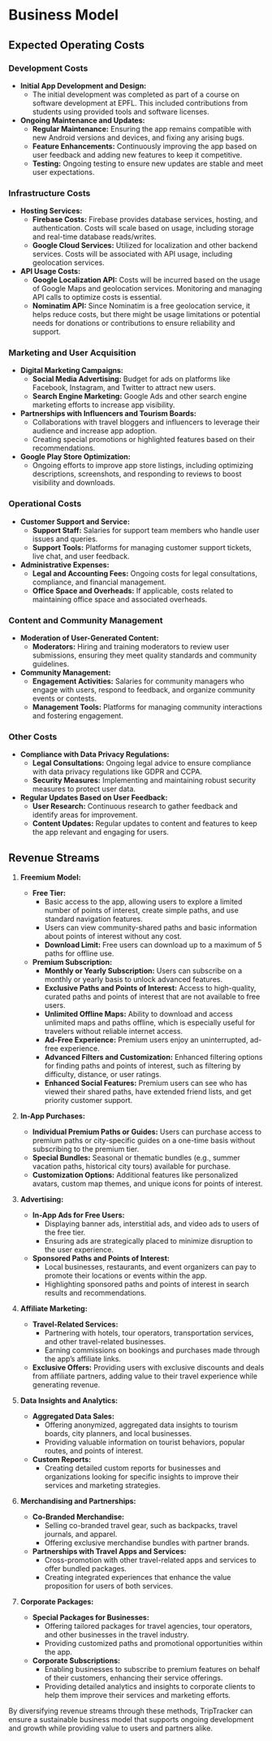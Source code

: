 # Business Model

## Expected Operating Costs

### Development Costs
- **Initial App Development and Design:**
  - The initial development was completed as part of a course on software development at EPFL. 
  This included contributions from students using provided tools and software licenses.
- **Ongoing Maintenance and Updates:**
  - **Regular Maintenance:** Ensuring the app remains compatible with new Android versions and 
  devices, and fixing any arising bugs.
  - **Feature Enhancements:** Continuously improving the app based on user feedback and adding new 
  features to keep it competitive.
  - **Testing:** Ongoing testing to ensure new updates are stable and meet user expectations.

### Infrastructure Costs
- **Hosting Services:**
  - **Firebase Costs:** Firebase provides database services, hosting, and authentication. Costs will 
  scale based on usage, including storage and real-time database reads/writes.
  - **Google Cloud Services:** Utilized for localization and other backend services. Costs will be 
  associated with API usage, including geolocation services.
- **API Usage Costs:**
  - **Google Localization API:** Costs will be incurred based on the usage of Google Maps and 
  geolocation services. Monitoring and managing API calls to optimize costs is essential.
  - **Nominatim API:** Since Nominatim is a free geolocation service, it helps reduce costs, but 
  there might be usage limitations or potential needs for donations or contributions to ensure 
  reliability and support.

### Marketing and User Acquisition
- **Digital Marketing Campaigns:**
  - **Social Media Advertising:** Budget for ads on platforms like Facebook, Instagram, and Twitter 
  to attract new users.
  - **Search Engine Marketing:** Google Ads and other search engine marketing efforts to increase 
  app visibility.
- **Partnerships with Influencers and Tourism Boards:**
  - Collaborations with travel bloggers and influencers to leverage their audience and increase app 
  adoption.
  - Creating special promotions or highlighted features based on their recommendations.
- **Google Play Store Optimization:**
  - Ongoing efforts to improve app store listings, including optimizing descriptions, screenshots, 
  and responding to reviews to boost visibility and downloads.

### Operational Costs
- **Customer Support and Service:**
  - **Support Staff:** Salaries for support team members who handle user issues and queries.
  - **Support Tools:** Platforms for managing customer support tickets, live chat, and user feedback.
- **Administrative Expenses:**
  - **Legal and Accounting Fees:** Ongoing costs for legal consultations, compliance, and financial 
  management.
  - **Office Space and Overheads:** If applicable, costs related to maintaining office space and 
  associated overheads.

### Content and Community Management
- **Moderation of User-Generated Content:**
  - **Moderators:** Hiring and training moderators to review user submissions, ensuring they meet 
  quality standards and community guidelines.
- **Community Management:**
  - **Engagement Activities:** Salaries for community managers who engage with users, respond to 
  feedback, and organize community events or contests.
  - **Management Tools:** Platforms for managing community interactions and fostering engagement.

### Other Costs
- **Compliance with Data Privacy Regulations:**
  - **Legal Consultations:** Ongoing legal advice to ensure compliance with data privacy regulations 
  like GDPR and CCPA.
  - **Security Measures:** Implementing and maintaining robust security measures to protect user data.
- **Regular Updates Based on User Feedback:**
  - **User Research:** Continuous research to gather feedback and identify areas for improvement.
  - **Content Updates:** Regular updates to content and features to keep the app relevant and 
  engaging for users.

## Revenue Streams

1. **Freemium Model:**
   - **Free Tier:**
     - Basic access to the app, allowing users to explore a limited number of points of interest, 
     create simple paths, and use standard navigation features.
     - Users can view community-shared paths and basic information about points of interest without 
     any cost.
     - **Download Limit:** Free users can download up to a maximum of 5 paths for offline use.
   - **Premium Subscription:**
     - **Monthly or Yearly Subscription:** Users can subscribe on a monthly or yearly basis to 
     unlock advanced features.
     - **Exclusive Paths and Points of Interest:** Access to high-quality, curated paths and points 
     of interest that are not available to free users.
     - **Unlimited Offline Maps:** Ability to download and access unlimited maps and paths offline,
     which is especially useful for travelers without reliable internet access.
     - **Ad-Free Experience:** Premium users enjoy an uninterrupted, ad-free experience.
     - **Advanced Filters and Customization:** Enhanced filtering options for finding paths and 
     points of interest, such as filtering by difficulty, distance, or user ratings.
     - **Enhanced Social Features:** Premium users can see who has viewed their shared paths, have 
     extended friend lists, and get priority customer support.

2. **In-App Purchases:**
   - **Individual Premium Paths or Guides:** Users can purchase access to premium paths or 
   city-specific guides on a one-time basis without subscribing to the premium tier.
   - **Special Bundles:** Seasonal or thematic bundles (e.g., summer vacation paths, historical city 
   tours) available for purchase.
   - **Customization Options:** Additional features like personalized avatars, custom map themes, 
   and unique icons for points of interest.

3. **Advertising:**
   - **In-App Ads for Free Users:**
     - Displaying banner ads, interstitial ads, and video ads to users of the free tier.
     - Ensuring ads are strategically placed to minimize disruption to the user experience.
   - **Sponsored Paths and Points of Interest:**
     - Local businesses, restaurants, and event organizers can pay to promote their locations or 
     events within the app.
     - Highlighting sponsored paths and points of interest in search results and recommendations.

4. **Affiliate Marketing:**
   - **Travel-Related Services:**
     - Partnering with hotels, tour operators, transportation services, and other travel-related businesses.
     - Earning commissions on bookings and purchases made through the app’s affiliate links.
   - **Exclusive Offers:** Providing users with exclusive discounts and deals from affiliate partners, 
   adding value to their travel experience while generating revenue.

5. **Data Insights and Analytics:**
   - **Aggregated Data Sales:**
     - Offering anonymized, aggregated data insights to tourism boards, city planners, and local businesses.
     - Providing valuable information on tourist behaviors, popular routes, and points of interest.
   - **Custom Reports:**
     - Creating detailed custom reports for businesses and organizations looking for specific 
     insights to improve their services and marketing strategies.

6. **Merchandising and Partnerships:**
   - **Co-Branded Merchandise:**
     - Selling co-branded travel gear, such as backpacks, travel journals, and apparel.
     - Offering exclusive merchandise bundles with partner brands.
   - **Partnerships with Travel Apps and Services:**
     - Cross-promotion with other travel-related apps and services to offer bundled packages.
     - Creating integrated experiences that enhance the value proposition for users of both services.

7. **Corporate Packages:**
   - **Special Packages for Businesses:**
     - Offering tailored packages for travel agencies, tour operators, and other businesses in the 
     travel industry.
     - Providing customized paths and promotional opportunities within the app.
   - **Corporate Subscriptions:**
     - Enabling businesses to subscribe to premium features on behalf of their customers, enhancing 
     their service offerings.
     - Providing detailed analytics and insights to corporate clients to help them improve their 
     services and marketing efforts.

By diversifying revenue streams through these methods, TripTracker can ensure a sustainable business 
model that supports ongoing development and growth while providing value to users and partners alike.

